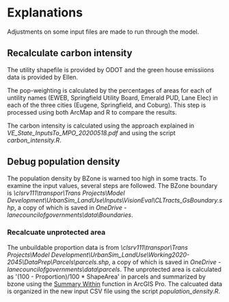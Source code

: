 # Explanations

Adjustments on some input files are made to run through the model.

## Recalculate carbon intensity

The utility shapefile is provided by ODOT and the green house emissiions data is provided by Ellen. 

The pop-weighting is calculated by the percentages of areas for each of untility names (EWEB, Springfield Utility Board, Emerald PUD, Lane Elec) in each of the three cities (Eugene, Springfield, and Coburg). This step is processed using both ArcMap and R to compare the results. 

The carbon intensity is calculated using the approach explained in *VE_State_InputsTo_MPO_20200518.pdf* and using the script *carbon_intensity.R*.

## Debug population density

The population density by BZone is warned too high in some tracts. To examine the input values, several steps are followed. The BZone boundary is *\\clsrv111\transpor\Trans Projects\Model Development\UrbanSim_LandUse\Inputs\VisionEval\CLTracts_GsBoundary.shp*, a copy of which is saved in *OneDrive - lanecouncilofgovernments\data\Boundaries*.

### Recalcuate unprotected area
The unbuildable proportion data is from *\\clsrv111\transpor\Trans Projects\Model Development\UrbanSim_LandUse\Working2020-2045\DataPrep\Parcels\parcels.shp*, a copy of which is saved in *OneDrive - lanecouncilofgovernments\data\parcels*. The unprotected area is calculated as '(100 - Proportion)/100 * ShapeArea' in parcels and summarized by bzone using the [Summary Within](https://pro.arcgis.com/en/pro-app/tool-reference/analysis/summarize-within.htm) function in ArcGIS Pro. The calcuated data is organized in the new input CSV file using the script *population_density.R*. 
